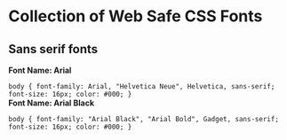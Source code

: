 # Collection of Web Safe CSS Fonts

## Sans serif fonts
**Font Name: Arial**

`body {
font-family: Arial, "Helvetica Neue", Helvetica, sans-serif; 
font-size: 16px;
color: #000;
}`
\
**Font Name: Arial Black**

`body {
     font-family: "Arial Black", "Arial Bold", Gadget, sans-serif;
     font-size: 16px;
     color: #000;
}`
